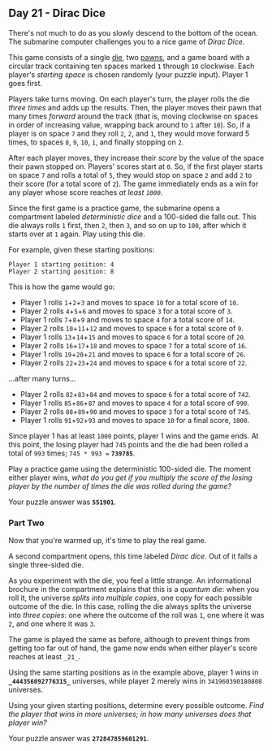 ## Day 21 - Dirac Dice

There's not much to do as you slowly descend to the bottom of the ocean. The submarine computer  challenges you to a nice game  of  _Dirac Dice_.

This game consists of a single  [die](https://en.wikipedia.org/wiki/Dice), two  [pawns](https://en.wikipedia.org/wiki/Glossary_of_board_games#piece), and a game board with a circular track containing ten spaces marked  `1`  through  `10`  clockwise. Each player's  _starting space_  is chosen randomly (your puzzle input). Player 1 goes first.

Players take turns moving. 
On each player's turn, the player rolls the die  _three times_  and adds up the results. Then, the player moves their pawn that many times  _forward_  around the track (that is, moving clockwise on spaces in order of increasing value, wrapping back around to  `1`  after  `10`). 
So, if a player is on space  `7`  and they roll  `2`,  `2`, and  `1`, they would move forward 5 times, to spaces  `8`,  `9`,  `10`,  `1`, and finally stopping on  `2`.

After each player moves, they increase their  _score_  by the value of the space their pawn stopped on. Players' scores start at  `0`. So, if the first player starts on space  `7`  and rolls a total of  `5`, they would stop on space  `2`  and add  `2`  to their score (for a total score of  `2`). The game immediately ends as a win for any player whose score reaches  _at least  `1000`_.

Since the first game is a practice game, the submarine opens a compartment labeled  _deterministic dice_  and a 100-sided die falls out. This die always rolls  `1`  first, then  `2`, then  `3`, and so on up to  `100`, after which it starts over at  `1`  again. Play using this die.

For example, given these starting positions:

```
Player 1 starting position: 4
Player 2 starting position: 8
```

This is how the game would go:

-   Player 1 rolls  `1`+`2`+`3`  and moves to space  `10`  for a total score of  `10`.
-   Player 2 rolls  `4`+`5`+`6`  and moves to space  `3`  for a total score of  `3`.
-   Player 1 rolls  `7`+`8`+`9`  and moves to space  `4`  for a total score of  `14`.
-   Player 2 rolls  `10`+`11`+`12`  and moves to space  `6`  for a total score of  `9`.
-   Player 1 rolls  `13`+`14`+`15`  and moves to space  `6`  for a total score of  `20`.
-   Player 2 rolls  `16`+`17`+`18`  and moves to space  `7`  for a total score of  `16`.
-   Player 1 rolls  `19`+`20`+`21`  and moves to space  `6`  for a total score of  `26`.
-   Player 2 rolls  `22`+`23`+`24`  and moves to space  `6`  for a total score of  `22`.

...after many turns...

-   Player 2 rolls  `82`+`83`+`84`  and moves to space  `6`  for a total score of  `742`.
-   Player 1 rolls  `85`+`86`+`87`  and moves to space  `4`  for a total score of  `990`.
-   Player 2 rolls  `88`+`89`+`90`  and moves to space  `3`  for a total score of  `745`.
-   Player 1 rolls  `91`+`92`+`93`  and moves to space  `10`  for a final score,  `1000`.

Since player 1 has at least  `1000`  points, player 1 wins and the game ends. At this point, the losing player had  `745`  points and the die had been rolled a total of  `993`  times;  `745 * 993 =`  **`739785`**.

Play a practice game using the deterministic 100-sided die. The moment either player wins,  _what do you get if you multiply the score of the losing player by the number of times the die was rolled during the game?_

Your puzzle answer was  **`551901`**.

### Part Two

Now that you're warmed up, it's time to play the real game.

A second compartment opens, this time labeled  _Dirac dice_. 
Out of it falls a single three-sided die.

As you experiment with the die, you feel a little strange. 
An informational brochure in the compartment explains that this is a  _quantum die_: when you roll it, the universe  _splits into multiple copies_, one copy for each possible outcome of the die. In this case, rolling the die always splits the universe into  _three copies_: one where the outcome of the roll was  `1`, one where it was  `2`, and one where it was  `3`.

The game is played the same as before, although to prevent things from getting too far out of hand, the game now ends when either player's score reaches at least  `_21_`.

Using the same starting positions as in the example above, player 1 wins in  **`_444356092776315_`**  universes, while player 2 merely wins in  `341960390180808`  universes.

Using your given starting positions, determine every possible outcome.  _Find the player that wins in more universes; in how many universes does that player win?_

Your puzzle answer was  **`272847859601291`**.